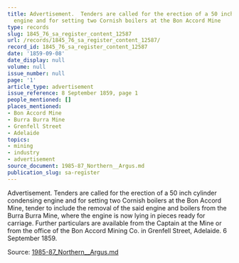 ```yaml
---
title: Advertisement.  Tenders are called for the erection of a 50 inch cylinder condensing
  engine and for setting two Cornish boilers at the Bon Accord Mine
type: records
slug: 1845_76_sa_register_content_12587
url: /records/1845_76_sa_register_content_12587/
record_id: 1845_76_sa_register_content_12587
date: '1859-09-08'
date_display: null
volume: null
issue_number: null
page: '1'
article_type: advertisement
issue_reference: 8 September 1859, page 1
people_mentioned: []
places_mentioned:
- Bon Accord Mine
- Burra Burra Mine
- Grenfell Street
- Adelaide
topics:
- mining
- industry
- advertisement
source_document: 1985-87_Northern__Argus.md
publication_slug: sa-register
---
```


Advertisement.  Tenders are called for the erection of a 50 inch cylinder condensing engine and for setting two Cornish boilers at the Bon Accord Mine, tender to include the removal of the said engine and boilers from the Burra Burra Mine, where the engine is now lying in pieces ready for carriage.  Further particulars are available from the Captain at the Mine or from the office of the Bon Accord Mining Co. in Grenfell Street, Adelaide.  6 September 1859.

Source: [1985-87_Northern__Argus.md](/downloads/markdown/1985-87_Northern__Argus.md)
